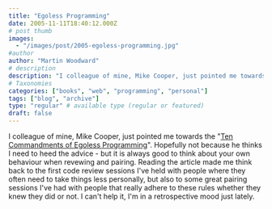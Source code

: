 ```yaml
---
title: "Egoless Programming"
date: 2005-11-11T18:40:12.000Z
# post thumb
images:
  - "/images/post/2005-egoless-programming.jpg"
#author
author: "Martin Woodward"
# description
description: "I colleague of mine, Mike Cooper, just pointed me towards the 'Ten Commandments of Egoless Programming'."
# Taxonomies
categories: ["books", "web", "programming", "personal"]
tags: ["blog", "archive"]
type: "regular" # available type (regular or featured)
draft: false
---
```

I colleague of mine, Mike Cooper, just pointed me towards the "[Ten Commandments of Egoless Programming](http://news.zdnet.co.uk/business/employment/0,39020648,2111465,00.htm)".  Hopefully not because he thinks I need to heed the advice - but it is always good to think about your own behaviour when revewing and pairing.  Reading the article made me think back to the first code review sessions I've held with people where they often need to take things less personally, but also to some great pairing sessions I've had with people that really adhere to these rules whether they knew they did or not.  I can't help it, I'm in a retrospective mood just lately.